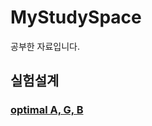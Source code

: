 # MyStudySpace
공부한 자료입니다.

## 실험설계

### [optimal A, G, B](https://github.com/JunHyun-DS/MyStudySpace/blob/master/Optimal.pdf)
